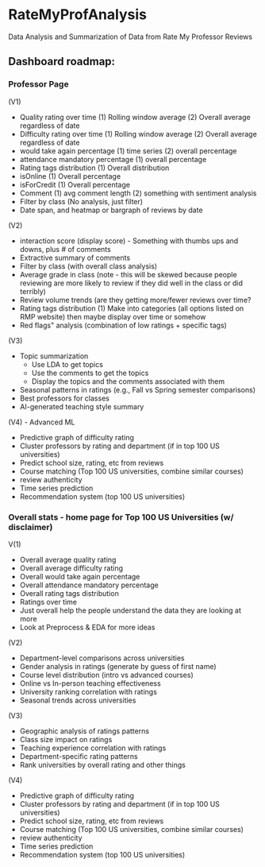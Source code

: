 # RateMyProfAnalysis
Data Analysis and Summarization of Data from Rate My Professor Reviews 

## Dashboard roadmap:

### Professor Page
(V1)
- Quality rating over time
    (1) Rolling window average
    (2) Overall average regardless of date
- Difficulty rating over time
    (1) Rolling window average
    (2) Overall average regardless of date
- would take again percentage
    (1) time series
    (2) overall percentage
-  attendance mandatory percentage
    (1) overall percentage
- Rating tags distribution
    (1) Overall distribution
- isOnline
    (1) Overall percentage
- isForCredit
    (1) Overall percentage
- Comment
    (1) avg comment length
    (2) something with sentiment analysis
- Filter by class (No analysis, just filter)
- Date span, and heatmap or bargraph of reviews by date

(V2)
- interaction score
    (display score) - Something with thumbs ups and downs, plus # of comments 
- Extractive summary of comments
- Filter by class (with overall class analysis)
- Average grade in class (note - this will be skewed because people reviewing are more likely to review if they did well in the class or did terribly)
- Review volume trends (are they getting more/fewer reviews over time?
- Rating tags distribution
    (1) Make into categories (all options listed on RMP website) then maybe display over time or somehow
- Red flags" analysis (combination of low ratings + specific tags)

(V3)
- Topic summarization
    - Use LDA to get topics
    - Use the comments to get the topics
    - Display the topics and the comments associated with them
- Seasonal patterns in ratings (e.g., Fall vs Spring semester comparisons)
- Best professors for classes
- AI-generated teaching style summary

(V4) - Advanced ML
- Predictive graph of difficulty rating 
- Cluster professors by rating and department (if in top 100 US universities)
- Predict school size, rating, etc from reviews
- Course matching (Top 100 US universities, combine similar courses)
- review authenticity 
- Time series prediction
- Recommendation system (top 100 US universities)



### Overall stats - home page for Top 100 US Universities (w/ disclaimer)

V(1)
- Overall average quality rating
- Overall average difficulty rating
- Overall would take again percentage
- Overall attendance mandatory percentage
- Overall rating tags distribution
- Ratings over time
- Just overall help the people understand the data they are looking at more
- Look at Preprocess & EDA for more ideas

(V2)
- Department-level comparisons across universities
- Gender analysis in ratings (generate by guess of first name)
- Course level distribution (intro vs advanced courses)
- Online vs In-person teaching effectiveness
- University ranking correlation with ratings
- Seasonal trends across universities


(V3)
- Geographic analysis of ratings patterns
- Class size impact on ratings
- Teaching experience correlation with ratings
- Department-specific rating patterns
- Rank universities by overall rating and other things

(V4)
- Predictive graph of difficulty rating 
- Cluster professors by rating and department (if in top 100 US universities)
- Predict school size, rating, etc from reviews
- Course matching (Top 100 US universities, combine similar courses)
- review authenticity 
- Time series prediction
- Recommendation system (top 100 US universities)
    


